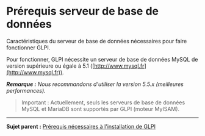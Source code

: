 Prérequis serveur de base de données
====================================

Caractéristiques du serveur de base de données nécessaires pour faire fonctionner GLPI.

Pour fonctionner, GLPI nécessite un serveur de base de données MySQL de version supérieure ou égale à 5.1
([http://www.mysql.fr](http://www.mysql.fr)).

***Remarque :*** *Nous recommandons d'utiliser la version 5.5.x (meilleures performances).*

> Important : Actuellement, seuls les serveurs de base de données MySQL et MariaDB sont supportés par GLPI (moteur MyISAM).

--------------
**Sujet parent :**
[Prérequis nécessaires à l'installation de GLPI](index.php?fr/01-premiers-pas/02_Déployer_GLPI/02_Prérequis/01_Prérequis_nécessaires.md)
